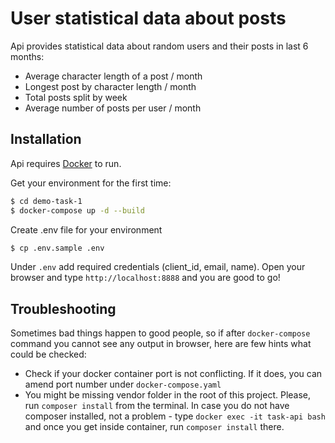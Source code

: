 # User statistical data about posts

Api provides statistical data about random users and their posts in last 6 months:

  - Average character length of a post / month 
  - Longest post by character length / month 
  - Total posts split by week 
  - Average number of posts per user / month

## Installation

Api requires [Docker](https://www.docker.com/) to run.

Get your environment for the first time:

```sh
$ cd demo-task-1
$ docker-compose up -d --build
```

Create .env file for your environment

```sh
$ cp .env.sample .env
```
Under `.env` add required credentials (client_id, email, name). Open your browser and type `http://localhost:8888` and you are good to go!


## Troubleshooting
Sometimes bad things happen to good people, so if after `docker-compose` command you cannot see any output in browser, here are few hints what could be checked:

  - Check if your docker container port is not conflicting. If it does, you can amend port number under `docker-compose.yaml`
  - You might be missing vendor folder in the root of this project. Please, run `composer install` from the terminal. In case you do not have composer installed, not a problem - type `docker exec -it task-api bash` and once you get inside container, run `composer install` there. 
